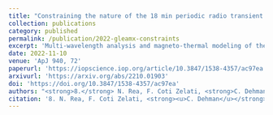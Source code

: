 ```yaml
---
title: "Constraining the nature of the 18 min periodic radio transient GLEAM-X J162759.5−523504.3 via multi-wavelength observations and magneto-thermal simulations"
collection: publications
category: published
permalink: /publication/2022-gleamx-constraints
excerpt: 'Multi-wavelength analysis and magneto-thermal modeling of the long-period radio transient GLEAM-X J162759.5−523504.3 to investigate its magnetar-like nature.'
date: 2022-11-10
venue: 'ApJ 940, 72'
paperurl: 'https://iopscience.iop.org/article/10.3847/1538-4357/ac97ea'
arxivurl: 'https://arxiv.org/abs/2210.01903'
doi: 'https://doi.org/10.3847/1538-4357/ac97ea'
authors: "<strong>8.</strong> N. Rea, F. Coti Zelati, <strong>C. Dehman</strong> et al."
citation: '8. N. Rea, F. Coti Zelati, <strong><u>C. Dehman</u></strong> et al. (2022). <small><strong>Constraining the nature of the 18 min periodic radio transient GLEAM-X J162759.5−523504.3 via multi-wavelength observations and magneto-thermal simulations</strong></small>. <em>ApJ <b>940</b>, 72</em>. (<a href="https://arxiv.org/abs/2210.01903">arXiv</a>, <a href="https://ui.adsabs.harvard.edu/abs/2022ApJ...940...72R/abstract">ADS</a>, <a href="https://doi.org/10.3847/1538-4357/ac97ea">DOI</a>)'
---
```

